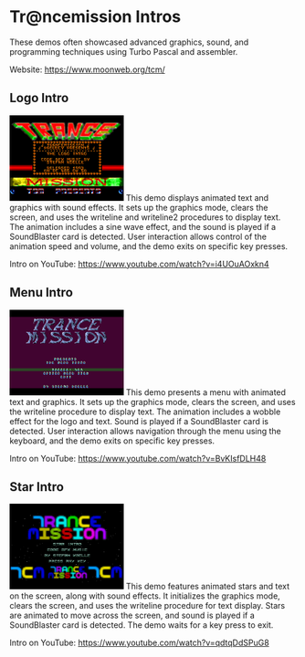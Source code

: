 # Tr@ncemission Intros
These demos often showcased advanced graphics, sound, and programming techniques using Turbo Pascal and assembler.

Website: https://www.moonweb.org/tcm/

## Logo Intro
<img src="images/logo-intro.png" alt="Logo Intro" style="width:200px; height:auto;">
This demo displays animated text and graphics with sound effects. It sets up the graphics mode, clears the screen, and uses the writeline and writeline2 procedures to display text. The animation includes a sine wave effect, and the sound is played if a SoundBlaster card is detected. User interaction allows control of the animation speed and volume, and the demo exits on specific key presses.

Intro on YouTube: https://www.youtube.com/watch?v=i4UOuAOxkn4

## Menu Intro
<img src="images/menu-intro.png" alt="Menu Intro" style="width:200px; height:auto;">
This demo presents a menu with animated text and graphics. It sets up the graphics mode, clears the screen, and uses the writeline procedure to display text. The animation includes a wobble effect for the logo and text. Sound is played if a SoundBlaster card is detected. User interaction allows navigation through the menu using the keyboard, and the demo exits on specific key presses.

Intro on YouTube: https://www.youtube.com/watch?v=BvKIsfDLH48

## Star Intro
<img src="images/star-intro.png" alt="Star Intro" style="width:200px; height:auto;">
This demo features animated stars and text on the screen, along with sound effects. It initializes the graphics mode, clears the screen, and uses the writeline procedure for text display. Stars are animated to move across the screen, and sound is played if a SoundBlaster card is detected. The demo waits for a key press to exit.

Intro on YouTube: https://www.youtube.com/watch?v=qdtqDdSPuG8

